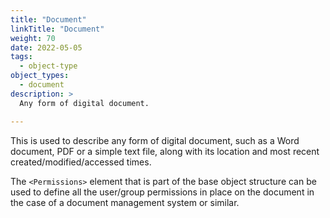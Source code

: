 ```yaml
---
title: "Document"
linkTitle: "Document"
weight: 70
date: 2022-05-05
tags: 
  - object-type
object_types:
  - document
description: >
  Any form of digital document.

---
```


This is used to describe any form of digital document, such as a Word document, PDF or a simple text file, along with its location and most recent created/modified/accessed times.

The `<Permissions>` element that is part of the base object structure can be used to define all the user/group permissions in place on the document in the case of a document management system or similar.
